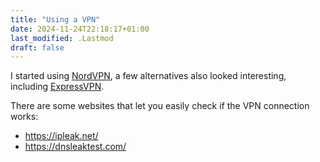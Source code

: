 ```yaml
---
title: "Using a VPN"
date: 2024-11-24T22:18:17+01:00
last_modified: .Lastmod
draft: false
---
```


I started using [NordVPN], a few alternatives also looked interesting, including [ExpressVPN].

There are some websites that let you easily check if the VPN connection works:

- https://ipleak.net/
- https://dnsleaktest.com/

[NordVPN]: https://nordvpn.com/
[ExpressVPN]: https://www.expressvpn.com/
